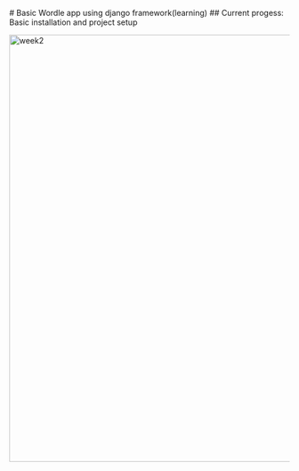 #  Basic Wordle app using django framework (learning)
 
 ## Current progess: Basic installation and project setup

<img width="769" alt="week2" src="https://github.com/user-attachments/assets/e4132d39-cf3d-4a17-a60c-e3719e5f87ed">
